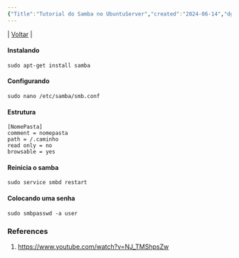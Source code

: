 ```yaml
---
{"Title":"Tutorial do Samba no UbuntuServer","created":"2024-06-14","dg-publish":true,"tags":["pessoal/estudos","pessoal/web","git"],"permalink":"/1.Minha Vida/samba_ubuntu/","dgPassFrontmatter":true}
---
```


| [Voltar](index) |
#### Instalando
```
sudo apt-get install samba
```
#### Configurando
```
sudo nano /etc/samba/smb.conf
```
#### Estrutura
```
[NomePasta]
comment = nomepasta
path = /.caminho
read only = no
browsable = yes
```
#### Reinicia o samba
```
sudo service smbd restart
```
#### Colocando uma senha
```
sudo smbpasswd -a user
```
### References
1. https://www.youtube.com/watch?v=NJ_TMShpsZw
  